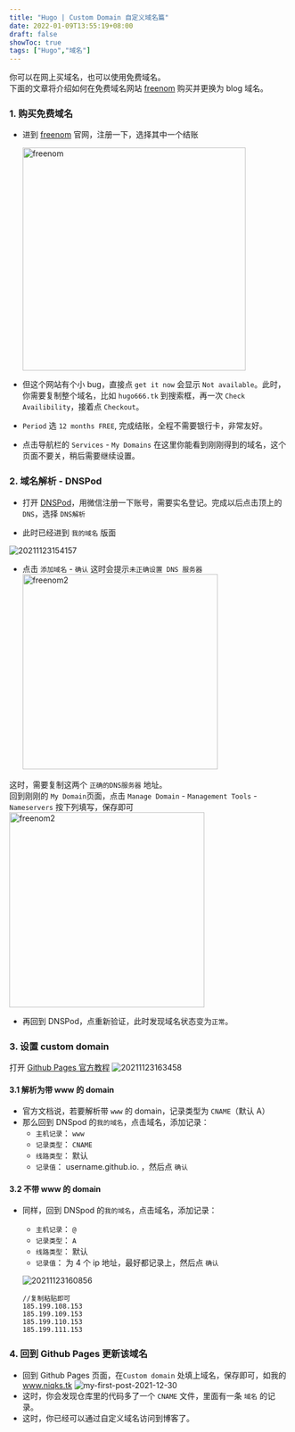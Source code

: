 ```yaml
---
title: "Hugo | Custom Domain 自定义域名篇"
date: 2022-01-09T13:55:19+08:00
draft: false
showToc: true
tags: ["Hugo","域名"]
---
```


你可以在网上买域名，也可以使用免费域名。  
下面的文章将介绍如何在免费域名网站 [freenom](https://www.freenom.com/) 购买并更换为 blog 域名。

### 1. 购买免费域名

- 进到 [freenom](https://www.freenom.com/) 官网，注册一下，选择其中一个结账
  <!-- ![20211123152149](https://i.loli.net/2021/11/23/vS8wIAzhW1tyGs5.png) -->
  <img src="https://i.loli.net/2021/11/23/vS8wIAzhW1tyGs5.png" width = "400" alt="freenom" />

- 但这个网站有个小 bug，直接点 `get it now` 会显示 `Not available`。此时，你需要复制整个域名，比如 `hugo666.tk` 到搜索框，再一次 `Check Availibility`，接着点 `Checkout`。
- `Period` 选 `12 months FREE`, 完成结账，全程不需要银行卡，非常友好。

- 点击导航栏的 `Services` - `My Domains` 在这里你能看到刚刚得到的域名，这个页面不要关，稍后需要继续设置。

### 2. 域名解析 - DNSPod

- 打开 [DNSPod](https://www.dnspod.cn/)，用微信注册一下账号，需要实名登记。完成以后点击顶上的 `DNS`，选择 `DNS解析`

- 此时已经进到 `我的域名` 版面

![20211123154157](https://i.loli.net/2021/11/23/ykMVugWKYEFvRpc.png)

- 点击 `添加域名` - `确认` 这时会提示`未正确设置 DNS 服务器`
  <img src="https://i.loli.net/2021/11/23/CxpFjJVbB9Ke7WQ.png" height = "350" alt="freenom2" />

这时，需要复制这两个 `正确的DNS服务器` 地址。  
回到刚刚的 `My Domain`页面，点击 `Manage Domain` - `Management Tools` - `Nameservers` 按下列填写，保存即可
<img src="https://i.loli.net/2021/11/23/O8NpnUXISQweDFJ.png" height = "350" alt="freenom2" />

- 再回到 DNSPod，点重新验证，此时发现域名状态变为`正常`。

### 3. 设置 custom domain

打开 [Github Pages 官方教程](https://docs.github.com/cn/pages/configuring-a-custom-domain-for-your-github-pages-site/managing-a-custom-domain-for-your-github-pages-site)
![20211123163458](https://i.loli.net/2021/11/23/s3bBjCOqW67vy4k.png)

#### 3.1 解析为带 www 的 domain

- 官方文档说，若要解析带 `www` 的 domain，记录类型为 `CNAME`（默认 A）
- 那么回到 DNSpod 的`我的域名`，点击域名，添加记录：
  - `主机记录`： `www`
  - `记录类型`： `CNAME`
  - `线路类型`： 默认
  - `记录值`： username.github.io. ，然后点 `确认`

#### 3.2 不带 www 的 domain

- 同样，回到 DNSpod 的`我的域名`，点击域名，添加记录：

  - `主机记录`： `@`
  - `记录类型`： `A`
  - `线路类型`： 默认
  - `记录值`： 为 4 个 ip 地址，最好都记录上，然后点 `确认`

  ![20211123160856](https://i.loli.net/2021/11/23/auzNPdhDHtbw81Q.png)

  ```
  //复制粘贴即可
  185.199.108.153
  185.199.109.153
  185.199.110.153
  185.199.111.153
  ```

### 4. 回到 Github Pages 更新该域名

- 回到 Github Pages 页面，在`Custom domain` 处填上域名，保存即可，如我的 www.niqks.tk
  ![my-first-post-2021-12-30](https://blogpic-1308403500.file.myqcloud.com/markdown/my-first-post-2021-12-30.png)
- 这时，你会发现仓库里的代码多了一个 `CNAME` 文件，里面有一条 `域名` 的记录。
- 这时，你已经可以通过自定义域名访问到博客了。
